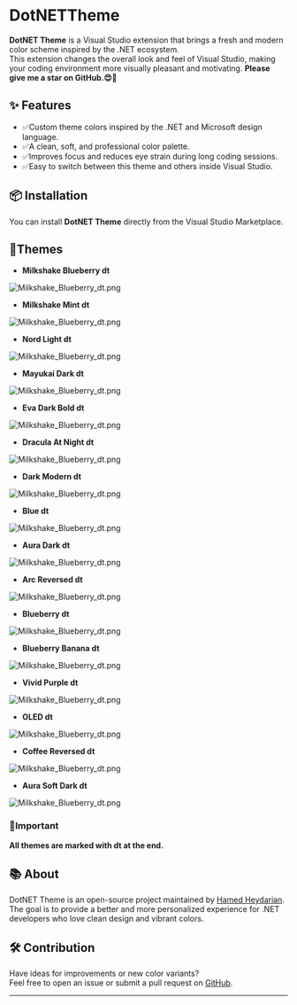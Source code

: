 # DotNETTheme

**DotNET Theme** is a Visual Studio extension that brings a fresh and modern color scheme inspired by the .NET ecosystem.  
This extension changes the overall look and feel of Visual Studio, making your coding environment more visually pleasant and motivating.
**Please give me a star on GitHub.😍💖**

## ✨ Features
- ✅Custom theme colors inspired by the .NET and Microsoft design language.
- ✅A clean, soft, and professional color palette.
- ✅Improves focus and reduces eye strain during long coding sessions.
- ✅Easy to switch between this theme and others inside Visual Studio.

## 📦 Installation
You can install **DotNET Theme** directly from the Visual Studio Marketplace.

## 🌈Themes
- **Milkshake Blueberry dt**

![Milkshake_Blueberry_dt.png](theme/dotnettheme/Preview/Milkshake%20Blueberry%20dt.png)

- **Milkshake Mint dt**

![Milkshake_Blueberry_dt.png](theme/dotnettheme/Preview/Milkshake%20Mint%20dt.png)

- **Nord Light dt**

![Milkshake_Blueberry_dt.png](theme/dotnettheme/Preview/Nord%20Light%20dt.png)

- **Mayukai Dark dt**

![Milkshake_Blueberry_dt.png](theme/dotnettheme/Preview/Mayukai%20Dark%20dt.png)

- **Eva Dark Bold dt**

![Milkshake_Blueberry_dt.png](theme/dotnettheme/Preview/Eva%20Dark%20Bold%20dt.png)

- **Dracula At Night dt**

![Milkshake_Blueberry_dt.png](theme/dotnettheme/Preview/Dracula%20At%20Night%20dt.png)

- **Dark Modern dt**

![Milkshake_Blueberry_dt.png](theme/dotnettheme/Preview/Dark%20Modern%20dt.png)

- **Blue dt**

![Milkshake_Blueberry_dt.png](theme/dotnettheme/Preview/Blue%20dt.png)

- **Aura Dark dt**

![Milkshake_Blueberry_dt.png](theme/dotnettheme/Preview/Aura%20Dark%20dt.png)

- **Arc Reversed dt**

![Milkshake_Blueberry_dt.png](theme/dotnettheme/Preview/Arc%20Reversed%20dt.png)

- **Blueberry dt**

![Milkshake_Blueberry_dt.png](theme/dotnettheme/Preview/Blueberry%20dt.png)

- **Blueberry Banana dt**

![Milkshake_Blueberry_dt.png](theme/dotnettheme/Preview/Blueberry%20Banana%20dt.png)

- **Vivid Purple dt**

![Milkshake_Blueberry_dt.png](theme/dotnettheme/Preview/Vivid%20Purple%20dt.png)

- **OLED dt**

![Milkshake_Blueberry_dt.png](theme/dotnettheme/Preview/OLED%20dt.png)

- **Coffee Reversed dt**

![Milkshake_Blueberry_dt.png](theme/dotnettheme/Preview/Coffee%20Reversed%20dt.png)

- **Aura Soft Dark dt**

![Milkshake_Blueberry_dt.png](theme/dotnettheme/Preview/Aura%20Soft%20Dark%20dt.png)

### 🔴Important

**All themes are marked with dt at the end.**

## 📚 About
DotNET Theme is an open-source project maintained by [Hamed Heydarian](https://github.com/hheydarian).  
The goal is to provide a better and more personalized experience for .NET developers who love clean design and vibrant colors.

## 🛠 Contribution
Have ideas for improvements or new color variants?  
Feel free to open an issue or submit a pull request on [GitHub](https://github.com/hheydarian/dotnettheme).

---

